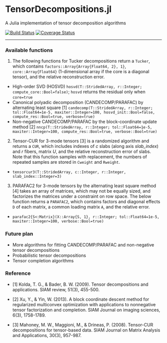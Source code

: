 # TensorDecompositions.jl

A Julia implementation of tensor decomposition algorithms 

[![Build Status](https://travis-ci.org/yunjhongwu/TensorDecompositions.jl.svg?branch=master)](https://travis-ci.org/yunjhongwu/TensorDecompositions.jl) [![Coverage Status](https://coveralls.io/repos/yunjhongwu/TensorDecompositions.jl/badge.svg?branch=master&service=github)](https://coveralls.io/github/yunjhongwu/TensorDecompositions.jl?branch=master)

------- 

### Available functions 

1. The following functions for Tucker decompositions return a `Tucker`, which contains `factors::Array{Array{Float64, 2}, 1}`, `core::Array{Float64}` (1-dimensional array if the core is a diagonal tensor), and the relative reconstruction error.  

  - High-order SVD (HOSVD) `hosvd(T::StridedArray, r::Integer; compute_core::Bool=false)`; `hosvd` returns the residual only when `core=true` 
  - Canonical polyadic decomposition (CANDECOMP/PARAFAC) by alternating least square [1] `candecomp(T::StridedArray, r::Integer; tol::Float64=1e-5, maxiter::Integer=100, hosvd_init::Bool=false, compute_res::Bool=true, verbose=true)`
  - Non-negative CANDECOMP/PARAFAC by the block-coordinate update method [2] `nncp(T::StridedArray, r::Integer; tol::Float64=1e-5, maxiter::Integer=100, compute_res::Bool=true, verbose::Bool=true)`

2. Tensor-CUR for 3-mode tensors [3] is a randomized algorithm and returns a `CUR`, which includes indexes of *c* slabs (along axis *slab_index*) and *r* fibers, matrix *U*, and the relative reconstruction error of slabs. Note that this function samples with replacement, the numbers of repeated samples are stored in `Cweight` and `Rweight`.

  - `tensorcur3(T::StridedArray, c::Integer, r::Integer, slab_index::Integer=3)`

3. PARAFAC2 for 3-mode tensors by the alternating least square method [4] takes an array of matrices, which may not be equally sized, and factorizes the matrices under a constraint on row space. The below function returns a `PARAFAC2`, which contains factors and diagonal effects `D` of each matrix, a common loading matrix `A`, and the relative error.

  - `parafac2{S<:Matrix}(X::Array{S, 1}, r::Integer; tol::Float64=1e-5, maxiter::Integer=100, verbose::Bool=true)`

### Future plan

- More algorithms for fitting CANDECOMP/PARAFAC and non-negative tensor decompositions
- Probabilistic tensor decompositions
- Tensor completion algorithms

### Reference

 - [1] Kolda, T. G., & Bader, B. W. (2009). Tensor decompositions and applications. SIAM review, 51(3), 455-500.

 - [2] Xu, Y., & Yin, W. (2013). A block coordinate descent method for regularized multiconvex optimization with applications to nonnegative tensor factorization and completion. SIAM Journal on imaging sciences, 6(3), 1758-1789.

 - [3] Mahoney, M. W., Maggioni, M., & Drineas, P. (2008). Tensor-CUR decompositions for tensor-based data. SIAM Journal on Matrix Analysis and Applications, 30(3), 957-987.
